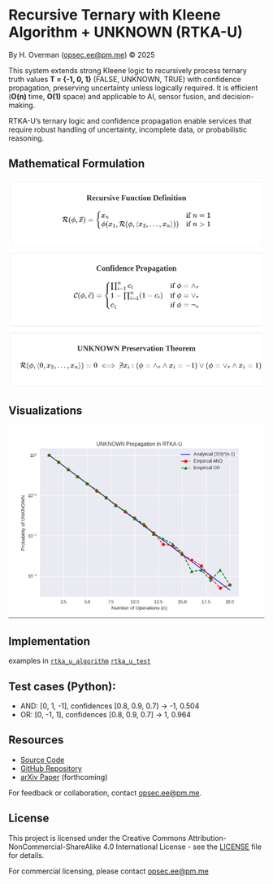 # Recursive Ternary with Kleene Algorithm + UNKNOWN (RTKA-U)

By H. Overman ([opsec.ee@pm.me](mailto:opsec.ee@pm.me)) © 2025

This system extends strong Kleene logic to recursively process ternary truth values **T = {-1, 0, 1}** (FALSE, UNKNOWN, TRUE) with confidence propagation, preserving uncertainty unless logically required. It is efficient (**O(n)** time, **O(1)** space) and applicable to AI, sensor fusion, and decision-making.

RTKA-U’s ternary logic and confidence propagation enable services that require robust handling of uncertainty, incomplete data, or probabilistic reasoning.

<h2>Mathematical Formulation</h2>
<div align="center">
  <img src="https://github.com/opsec-ee/rtka-u/blob/main/images/rtka-u.png" alt="RTKA-U Mathematical Formulations" />
</div>
<h2>Visualizations</h2>
<div align="center">
<img src="https://github.com/opsec-ee/rtka-u/blob/main/images/unknown_propagation.png" alt="UNKNOWN Propagation Plot" style="max-width: 100%;">
</div>

## Implementation

examples in [`rtka_u_algorithm`](code/rtka_u_improved.py)
            [`rtka_u_test`](code/test_rtka_u_improved.py)

## Test cases (Python):

- AND: [0, 1, -1], confidences [0.8, 0.9, 0.7] → -1, 0.504
- OR: [0, -1, 1], confidences [0.8, 0.9, 0.7] → 1, 0.964

## Resources

- [Source Code](rtka_u_improved.py)
- [GitHub Repository](https://github.com/opsec-ee/rtka-u)
- [arXiv Paper](https://arxiv.org/abs/XXXX.XXXXX) (forthcoming)

For feedback or collaboration, contact <opsec.ee@pm.me>.

## License

This project is licensed under the Creative Commons Attribution-NonCommercial-ShareAlike 4.0 International License - see the [LICENSE](LICENSE) file for details.

For commercial licensing, please contact opsec.ee@pm.me
